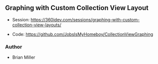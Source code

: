 ## Graphing with Custom Collection View Layout

* Session: https://360idev.com/sessions/graphing-with-custom-collection-view-layouts/

* Code: https://github.com/JobsIsMyHomeboy/CollectionViewGraphing

### Author

* Brian Miller
